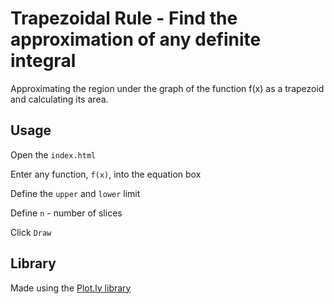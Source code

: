 # Trapezoidal Rule - Find the approximation of any definite integral
Approximating the region under the graph of the function f(x) as a trapezoid and calculating its area.

## Usage

Open the `index.html`

Enter any function, `f(x)`, into the equation box

Define the `upper` and `lower` limit

Define `n` - number of slices

Click `Draw`


## Library
Made using the [Plot.ly library](https://plotly.com/javascript/)
